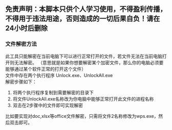 ## 免责声明：本脚本只供个人学习使用，不得盈利传播，不得用于违法用途，否则造成的一切后果自负！请在24小时后删除
### 文件解密方法
此工具只能解密在当前电脑下可以进行正常打开的文件，若文件无法在当前电脑打开则无法解密。
（意思就是如果你想要解密某个加密文件，那么你的电脑必须要能够通过某个软件正常的打开这个文件）    
文件中存在两个执行程序 Unlock.exe、UnlockAll.exe   
解密步骤如下：
1. 将两个执行程序复制到需要解密的目录下
2. 将文件UnlockAll.exe名称改为你电脑中能够正常打开此文件的进程名称
3. 双击在2步骤中的文件即可实现解密

比如要实现对doc,xlsx等office文件解密，只需将文件2名称修改为wps.exe，然后双击即可。

